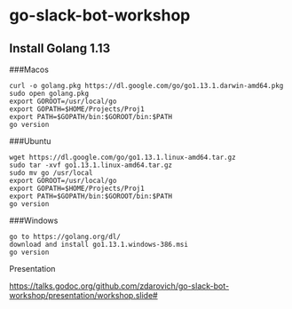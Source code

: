 # go-slack-bot-workshop
## Install Golang 1.13
###Macos
```shell script
curl -o golang.pkg https://dl.google.com/go/go1.13.1.darwin-amd64.pkg
sudo open golang.pkg
export GOROOT=/usr/local/go
export GOPATH=$HOME/Projects/Proj1
export PATH=$GOPATH/bin:$GOROOT/bin:$PATH
go version
```
###Ubuntu
```shell script
wget https://dl.google.com/go/go1.13.1.linux-amd64.tar.gz
sudo tar -xvf go1.13.1.linux-amd64.tar.gz
sudo mv go /usr/local
export GOROOT=/usr/local/go
export GOPATH=$HOME/Projects/Proj1
export PATH=$GOPATH/bin:$GOROOT/bin:$PATH
go version
```
###Windows
```shell script
go to https://golang.org/dl/
download and install go1.13.1.windows-386.msi
go version
```

Presentation

https://talks.godoc.org/github.com/zdarovich/go-slack-bot-workshop/presentation/workshop.slide#

